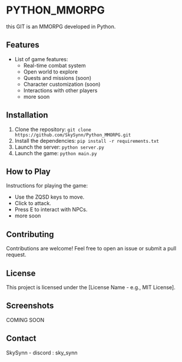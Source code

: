 # PYTHON_MMORPG

this GIT is an MMORPG developed in Python.


## Features

* List of game features:
    * Real-time combat system
    * Open world to explore
    * Quests and missions (soon)
    * Character customization (soon)
    * Interactions with other players
    * more soon

## Installation

1. Clone the repository: `git clone https://github.com/SkySynn/Python_MMORPG.git`
2. Install the dependencies: `pip install -r requirements.txt`
3. Launch the server: `python server.py`
4. Launch the game: `python main.py`

## How to Play

Instructions for playing the game:

* Use the ZQSD keys to move.
* Click to attack.
* Press E to interact with NPCs.
* more soon

## Contributing

Contributions are welcome! Feel free to open an issue or submit a pull request.

## License

This project is licensed under the [License Name - e.g., MIT License].

## Screenshots

COMING SOON

## Contact

SkySynn - discord : sky_synn

